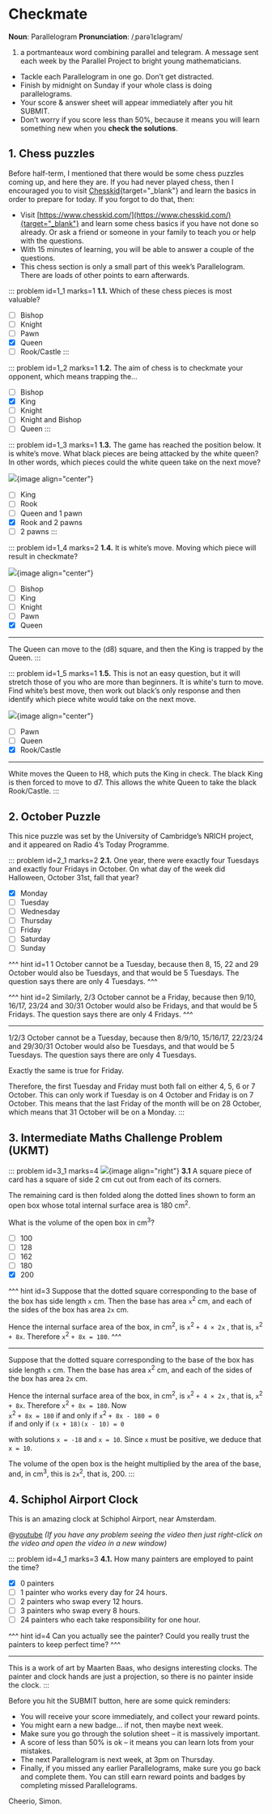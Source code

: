 # Checkmate

<div class="dictionary">

__Noun__: Parallelogram
__Pronunciation__: /ˌparəˈlɛləɡram/

1. a portmanteaux word combining parallel and telegram. A message sent each
week by the Parallel Project to bright young mathematicians.

</div>

*	Tackle each Parallelogram in one go. Don’t get distracted.
*	Finish by midnight on Sunday if your whole class is doing parallelograms.
*	Your score & answer sheet will appear immediately after you hit SUBMIT.
*	Don’t worry if you score less than 50%, because it means you will learn something new when you __check the solutions__.


## 1. Chess puzzles

Before half-term, I mentioned that there would be some chess puzzles coming up, and here they are. If you had never played chess, then I encouraged you to visit [Chesskid](https://www.chesskid.com/){target="_blank"} and learn the basics in order to prepare for today. If you forgot to do that, then:

*	Visit [https://www.chesskid.com/](https://www.chesskid.com/){target="_blank"} and learn some chess basics if you have not done so already. Or ask a friend or someone in your family to teach you or help with the questions.
*	With 15 minutes of learning, you will be able to answer a couple of the questions.
*	This chess section is only a small part of this week’s Parallelogram. There are loads of other points to earn afterwards.

::: problem id=1_1 marks=1
__1.1.__ Which of these chess pieces is most valuable?

* [ ] Bishop
* [ ] Knight
* [ ] Pawn
* [x] Queen
* [ ] Rook/Castle
:::

::: problem id=1_2 marks=1
__1.2.__ The aim of chess is to checkmate your opponent, which means trapping the…

* [ ] Bishop
* [x] King
* [ ] Knight
* [ ] Knight and Bishop
* [ ] Queen
:::

::: problem id=1_3 marks=1
__1.3.__ The game has reached the position below. It is white’s move. What black pieces are being attacked by the white queen? In other words, which pieces could the white queen take on the next move?

![](/resources/9-08-checkmate/1-3-chess-puzzle.png){image align="center"}

* [ ] King
* [ ] Rook
* [ ] Queen and 1 pawn
* [x] Rook and 2 pawns
* [ ] 2 pawns
:::

::: problem id=1_4 marks=2
__1.4.__ It is white’s move. Moving which piece will result in checkmate?

![](/resources/9-08-checkmate/1-4-chess-puzzle.png){image align="center"}

* [ ] Bishop
* [ ] King
* [ ] Knight
* [ ] Pawn
* [x] Queen

---

The Queen can move to the (d8) square, and then the King is trapped by the Queen.
:::

::: problem id=1_5 marks=1
__1.5.__ This is not an easy question, but it will stretch those of you who are more than beginners. It is white's turn to move. Find white’s best move, then work out black’s only response and then identify which piece white would take on the next move.

![](/resources/9-08-checkmate/1-5-chess-puzzle.png){image align="center"}

* [ ] Pawn
* [ ] Queen
* [x] Rook/Castle

---

White moves the Queen to H8, which puts the King in check. The black King is then forced to move to d7. This allows the white Queen to take the black Rook/Castle.
:::


## 2. October Puzzle

This nice puzzle was set by the University of Cambridge’s NRICH project, and it appeared on Radio 4’s Today Programme.

::: problem id=2_1 marks=2
__2.1.__ One year, there were exactly four Tuesdays and exactly four Fridays in October. On what day of the week did Halloween, October 31st, fall that year?

* [x] Monday
* [ ] Tuesday
* [ ] Wednesday
* [ ] Thursday
* [ ] Friday
* [ ] Saturday
* [ ] Sunday

^^^ hint id=1
1 October cannot be a Tuesday, because then 8, 15, 22 and 29 October would also be Tuesdays, and that would be 5 Tuesdays. The question says there are only 4 Tuesdays.
^^^

^^^ hint id=2
Similarly, 2/3 October cannot be a Friday, because then 9/10, 16/17, 23/24 and 30/31 October would also be Fridays, and that would be 5 Fridays. The question says there are only 4 Fridays.
^^^

---

1/2/3 October cannot be a Tuesday, because then 8/9/10, 15/16/17, 22/23/24 and 29/30/31 October would also be Tuesdays, and that would be 5 Tuesdays. The question says there are only 4 Tuesdays.

Exactly the same is true for Friday.

Therefore, the first Tuesday and Friday must both fall on either 4, 5, 6 or 7 October. This can only work if Tuesday is on 4 October and Friday is on 7 October.
This means that the last Friday of the month will be on 28 October, which means that 31 October will be on a Monday.
:::


## 3.	Intermediate Maths Challenge Problem (UKMT)
<!--- (2011) Q8 --->

::: problem id=3_1 marks=4
![](/resources/9-08-checkmate/3-squares-question.jpg){image align="right"}
__3.1__ A square piece of card has a square of side 2 cm cut out from each of its corners.

The remaining card is then folded along the dotted lines shown to form an open box whose total internal surface area is 180 cm<sup>2</sup>.

What is the volume of the open box in cm<sup>3</sup>?

* [ ] 100
* [ ] 128
* [ ] 162
* [ ] 180
* [x] 200

^^^ hint id=3
Suppose that the dotted square corresponding to the base of the box has side length `x` cm. Then the base has area `x`<sup>2</sup> cm, and each of the sides of the box has area `2x` cm.

Hence the internal surface area of the box, in cm<sup>2</sup>, is `x`<sup>2</sup> `+ 4 × 2x` , that is, `x`<sup>2</sup> `+ 8x`. Therefore `x`<sup>2</sup> `+ 8x = 180`.
^^^

---

Suppose that the dotted square corresponding to the base of the box has side length `x` cm. Then the base has area `x`<sup>2</sup> cm, and each of the sides of the box has area `2x` cm.

Hence the internal surface area of the box, in cm<sup>2</sup>, is `x`<sup>2</sup> `+ 4 × 2x` , that is, `x`<sup>2</sup> `+ 8x`. Therefore `x`<sup>2</sup> `+ 8x = 180`. Now  
`x`<sup>2</sup> `+ 8x = 180` if and only if `x`<sup>2</sup> `+ 8x - 180 = 0`  
if and only if `(x + 18)(x - 10) = 0`  

with solutions `x = -18` and `x = 10`. Since `x` must be positive, we deduce that `x = 10`.  

The volume of the open box is the height multiplied by the area of the base, and, in cm<sup>3</sup>, this is `2x`<sup>2</sup>, that is, 200.
:::


## 4.	Schiphol Airport Clock

This is an amazing clock at Schiphol Airport, near Amsterdam.

@[youtube](4wCQwhkSbx8?rel=0) _(If you have any problem seeing the video then just right-click on the video and open the video in a new window)_

::: problem id=4_1 marks=3
__4.1.__ How many painters are employed to paint the time?

* [x] 0 painters
* [ ] 1 painter who works every day for 24 hours.
* [ ] 2 painters who swap every 12 hours.
* [ ] 3 painters who swap every 8 hours.
* [ ] 24 painters who each take responsibility for one hour.

^^^ hint id=4
Can you actually see the painter? Could you really trust the painters to keep perfect time?
^^^

---

This is a work of art by Maarten Baas, who designs interesting clocks. The painter and clock hands are just a projection, so there is no painter inside the clock.
:::


Before you hit the SUBMIT button, here are some quick reminders:

*	You will receive your score immediately, and collect your reward points.
*	You might earn a new badge... if not, then maybe next week.
*	Make sure you go through the solution sheet – it is massively important.
*	A score of less than 50% is ok – it means you can learn lots from your mistakes.
*	The next Parallelogram is next week, at 3pm on Thursday.
*	Finally, if you missed any earlier Parallelograms, make sure you go back and complete them. You can still earn reward points and badges by completing missed Parallelograms.

Cheerio,
Simon.
